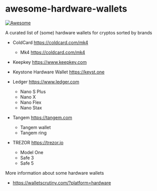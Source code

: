 # awesome-hardware-wallets

[![Awesome](https://awesome.re/badge.svg)](https://awesome.re)

A curated list of (some) hardware wallets for cryptos sorted by brands

- ColdCard https://coldcard.com/mk4
  - Mk4 https://coldcard.com/mk4

- Keepkey https://www.keepkey.com

- Keystone Hardware Wallet https://keyst.one

- Ledger https://www.ledger.com
  - Nano S Plus
  - Nano X
  - Nano Flex
  - Nano Stax

- Tangem https://tangem.com
  - Tangem wallet
  - Tangem ring

- TREZOR https://trezor.io
  - Model One
  - Safe 3
  - Safe 5

More information about some hardware wallets
- https://walletscrutiny.com/?platform=hardware

